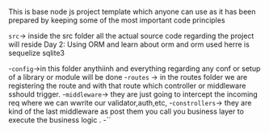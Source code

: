 This is base node js project template which anyone can use as it has been prepared by keeping some of the most important code principles

`src`-> inside the src folder all the actual source code regarding the project will reside
Day 2: Using ORM and learn about orm and orm used herre is sequelize sqlite3

-`config`->in this folder anythiinh and everything regarding any conf or setup of a library or module will be done 
-`routes` -> in the routes folder we are registering the route and with that route which controller or middleware sshould trigger.
-`middleware`-> they are just going to intercept the incoming req where we can wwrite our validator,auth,etc,
-`constrollers`-> they are kind of the last middleware as post them you call you business layer to execute the business logic .
-``